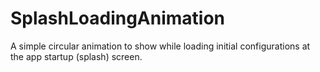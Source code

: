 # SplashLoadingAnimation
A simple circular animation to show while loading initial configurations at the app startup (splash) screen.
